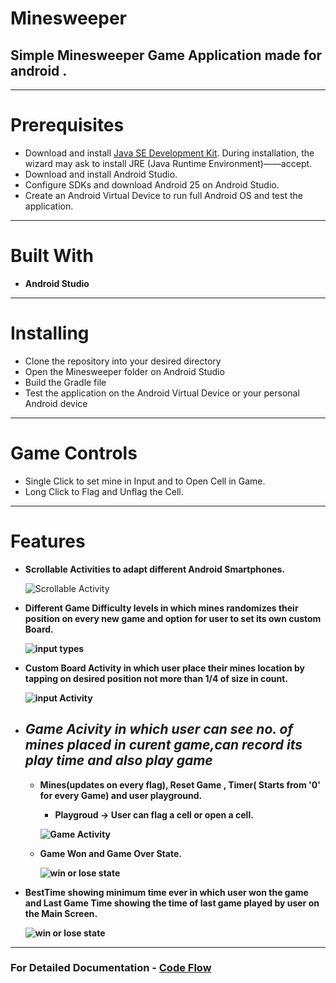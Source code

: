 # Minesweeper
## Simple Minesweeper Game Application made for android .

---

# Prerequisites
 - Download and install [Java SE Development Kit](https://www.oracle.com/in/java/technologies/javase-downloads.html). During installation, the wizard may ask to install JRE (Java Runtime Environment)——accept.
 - Download and install Android Studio.
- Configure SDKs and download Android 25 on Android Studio.
 - Create an Android Virtual Device to run full Android OS and test the application.

---

# Built With
 - <b>Android Studio</b>

---



# Installing
- Clone the repository into your desired directory
- Open the Minesweeper folder on Android Studio
- Build the Gradle file
- Test the application on the Android Virtual Device or your personal Android device

---

# Game Controls
- Single Click to set mine in Input and to Open Cell in Game.
- Long Click to Flag and Unflag the Cell.

---

# Features
- <b>Scrollable Activities to adapt different Android Smartphones.</b>

  ![Scrollable Activity](https://github.com/vishalSinghal711/Minesweeper/blob/master/Images/scrollable.png)

- <b>Different Game Difficulty levels in which mines randomizes their position on every new game and option for user to set its own custom Board.<b>

  ![input types](https://github.com/vishalSinghal711/Minesweeper/blob/master/Images/input-types.png)

- <b>Custom Board Activity in which user place their mines location by tapping on desired position not more than 1/4 of size in count.<b>

  ![input Activity](https://github.com/vishalSinghal711/Minesweeper/blob/master/Images/Input%20Activity.png)

 - ## <em>Game Acivity in which user can see no. of mines placed in curent game,can record its play time and also play game</em>
    - <b>Mines(updates on every flag), Reset Game , Timer( Starts from '0' for every Game) and user playground. </b>

      - Playgroud -> User can flag a cell or open a cell.

      ![Game Activity](https://github.com/vishalSinghal711/Minesweeper/blob/master/Images/Game%20with%20timer%20and%20mines%20rem.jpg) 


    - Game Won and Game Over State.  

      ![win or lose state](https://github.com/vishalSinghal711/Minesweeper/blob/master/Images/win%20and%20lose%20state.jpg)

- <b>BestTime showing minimum time ever in which user won the game and Last Game Time showing the time of last game played by user on the Main Screen. </b>

    ![win or lose state](https://github.com/vishalSinghal711/Minesweeper/blob/master/Images/Game%20update.png)

---

### For Detailed Documentation - [Code Flow](https://github.com/vishalSinghal711/Minesweeper/blob/master/readMe.txt)





